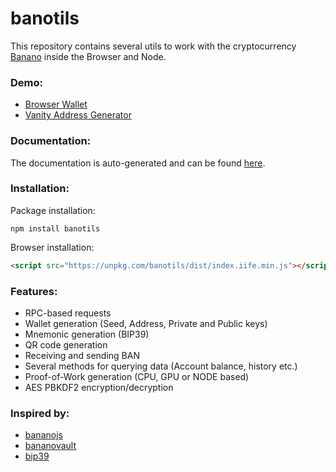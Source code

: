 # banotils

This repository contains several utils to work with the cryptocurrency [Banano](https://banano.cc/) inside the Browser and Node.

### Demo:
 - [Browser Wallet](https://maierfelix.github.io/banotils/example/wallet.html)
 - [Vanity Address Generator](https://maierfelix.github.io/banotils/example/vanity-address.html)

### Documentation:
The documentation is auto-generated and can be found [here](https://maierfelix.github.io/banotils/docs).

### Installation:
Package installation:
````
npm install banotils
````
Browser installation:
````html
<script src="https://unpkg.com/banotils/dist/index.iife.min.js"></script>
````

### Features:
 - RPC-based requests
 - Wallet generation (Seed, Address, Private and Public keys)
 - Mnemonic generation (BIP39)
 - QR code generation
 - Receiving and sending BAN
 - Several methods for querying data (Account balance, history etc.)
 - Proof-of-Work generation (CPU, GPU or NODE based)
 - AES PBKDF2 encryption/decryption

### Inspired by:
 - [bananojs](https://github.com/BananoCoin/bananojs)
 - [bananovault](https://github.com/BananoCoin/bananovault)
 - [bip39](https://github.com/bitcoinjs/bip39)
